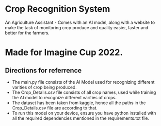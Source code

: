 # Crop Recognition System
An Agriculture Assistant - Comes with an AI model, along with a website to make the task of monitoring crop produce and quality easier, faster and better for the farmers.

# Made for Imagine Cup 2022.

## Directions for referrence
- The main.py file consists of the AI Model used for recognizing different varities of crop being produced.
- The Crop_Details.csv file consists of all crop names, used while training the AI model to recognize different varities of crops.
- The dataset has been taken from kaggle, hence all the paths in the Crop_Details.csv file are according to that.
- To run this model on your device, ensure you have python installed with all the required dependencies mentioned in the requirements.txt file.
